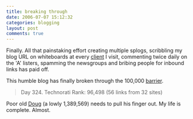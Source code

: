 ```yaml
---
title: breaking through
date: 2006-07-07 15:12:32
categories: blogging
layout: post
comments: true
---
```

Finally. All that painstaking effort creating multiple splogs,
scribbling my blog URL on whiteboards at every
[client](http://www.nbrightside.com/blog/2006/07/06/just-do-what-you-are-told-2/)
I visit, commenting twice daily on the 'A' listers, spamming the
newsgroups and bribing people for inbound links has paid off.

This humble blog has finally broken through the 100,000
[barrier](http://www.flickr.com/photos/70276096@N00/183937867/).
> Day 324. Technorati Rank: 96,498 (56 links from 32 sites)

Poor old
[Doug](http://www.technorati.com/blogs/oracledoug.com/serendipity/) (a
lowly 1,389,569) needs to pull his finger out.
My life is complete. Almost.
